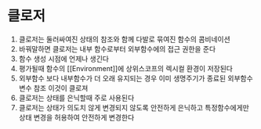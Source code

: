 # 클로저

1. 클로저는 둘러싸여진 상태의 참조와 함께 다발로 묶여진 함수의 콤비네이션
2. 바꿔말하면 클로저는 내부 함수로부터 외부함수에의 접근 권한을 준다
3. 함수 생성 시점에 언제나 생긴다
4. 평가될때 함수의 [[Environment]]에 상위스코프의 렉시컬 환경이 저장된다
5. 외부함수 보다 내부함수가 더 오래 유지되는 경우 이미 생명주기가 종료된 외부함수 변수 참조 이것이 클로져
6. 클로저는 상태를 은닉할때 주로 사용된다
7. 클로저는 상태가 의도치 않게 변경되지 않도록 안전하게 은닉하고 특정함수에게만 상태 변경을 허용하여 안전하게 변경한다
